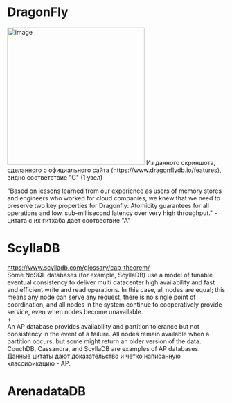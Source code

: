 # DragonFly  
<img width="317" alt="image" src="https://github.com/B-a-r-c-i-k/db_sber/assets/43545491/ef05b7da-e12d-41a2-bdf9-27ea542ef0c6">  
Из данного скриншота, сделанного с официального сайта (https://www.dragonflydb.io/features), видно соответствие "C" (1 узел)  

"Based on lessons learned from our experience as users of memory stores and engineers who worked for cloud companies, we knew that we need to preserve two key properties for Dragonfly: Atomicity guarantees for all operations and low, sub-millisecond latency over very high throughput." - цитата с их гитхаба дает соотвествие "А"  

# ScyllaDB  

https://www.scylladb.com/glossary/cap-theorem/  
Some NoSQL databases (for example, ScyllaDB) use  a model of tunable eventual consistency to deliver multi datacenter high availability and fast and efficient write and read operations. In this case, all nodes are equal; this means any node can serve any request, there is no single point of coordination, and all nodes in the system continue to cooperatively provide service, even when nodes become unavailable.  
+  
An AP database provides availability and partition tolerance but not consistency in the event of a failure. All nodes remain available when a partition occurs, but some might return an older version of the data. CouchDB, Cassandra, and ScyllaDB are examples of AP databases.  
Данные цитаты дают доказательство и четко написанную классификацию - AP.  

# ArenadataDB  



